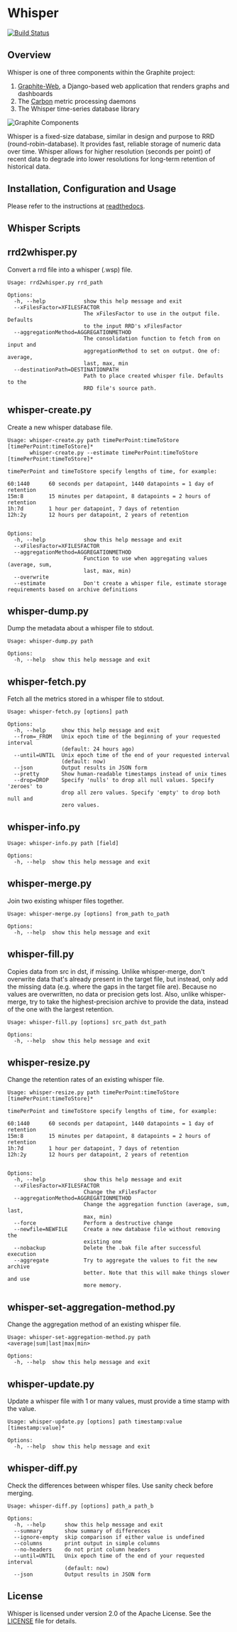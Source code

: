 # Whisper

[![Build Status](https://secure.travis-ci.org/graphite-project/whisper.png)](http://travis-ci.org/graphite-project/whisper)

## Overview

Whisper is one of three components within the Graphite project:

1. [Graphite-Web](https://github.com/graphite-project/graphite-web), a Django-based web application that renders graphs and dashboards
2. The [Carbon](https://github.com/graphite-project/carbon) metric processing daemons
3. The Whisper time-series database library

![Graphite Components](https://github.com/graphite-project/graphite-web/raw/master/webapp/content/img/overview.png "Graphite Components")

Whisper is a fixed-size database, similar in design and purpose to RRD (round-robin-database). It provides fast, reliable storage of numeric data over time. Whisper allows for higher resolution (seconds per point) of recent data to degrade into lower resolutions for long-term retention of historical data.

## Installation, Configuration and Usage

Please refer to the instructions at [readthedocs](http://graphite.readthedocs.org/).

## Whisper Scripts

rrd2whisper.py
--------------
Convert a rrd file into a whisper (.wsp) file.

```
Usage: rrd2whisper.py rrd_path

Options:
  -h, --help            show this help message and exit
  --xFilesFactor=XFILESFACTOR
                        The xFilesFactor to use in the output file. Defaults
                        to the input RRD's xFilesFactor
  --aggregationMethod=AGGREGATIONMETHOD
                        The consolidation function to fetch from on input and
                        aggregationMethod to set on output. One of: average,
                        last, max, min
  --destinationPath=DESTINATIONPATH
                        Path to place created whisper file. Defaults to the
                        RRD file's source path.
```

whisper-create.py
-----------------
Create a new whisper database file.

```
Usage: whisper-create.py path timePerPoint:timeToStore [timePerPoint:timeToStore]*
       whisper-create.py --estimate timePerPoint:timeToStore [timePerPoint:timeToStore]*

timePerPoint and timeToStore specify lengths of time, for example:

60:1440      60 seconds per datapoint, 1440 datapoints = 1 day of retention
15m:8        15 minutes per datapoint, 8 datapoints = 2 hours of retention
1h:7d        1 hour per datapoint, 7 days of retention
12h:2y       12 hours per datapoint, 2 years of retention


Options:
  -h, --help            show this help message and exit
  --xFilesFactor=XFILESFACTOR
  --aggregationMethod=AGGREGATIONMETHOD
                        Function to use when aggregating values (average, sum,
                        last, max, min)
  --overwrite
  --estimate            Don't create a whisper file, estimate storage requirements based on archive definitions
```

whisper-dump.py
---------------
Dump the metadata about a whisper file to stdout.

```
Usage: whisper-dump.py path

Options:
  -h, --help  show this help message and exit
```

whisper-fetch.py
----------------
Fetch all the metrics stored in a whisper file to stdout.

```
Usage: whisper-fetch.py [options] path

Options:
  -h, --help     show this help message and exit
  --from=_FROM   Unix epoch time of the beginning of your requested interval
                 (default: 24 hours ago)
  --until=UNTIL  Unix epoch time of the end of your requested interval
                 (default: now)
  --json         Output results in JSON form
  --pretty       Show human-readable timestamps instead of unix times
  --drop=DROP    Specify 'nulls' to drop all null values. Specify 'zeroes' to
                 drop all zero values. Specify 'empty' to drop both null and
                 zero values.
```

whisper-info.py
---------------

```
Usage: whisper-info.py path [field]

Options:
  -h, --help  show this help message and exit
```

whisper-merge.py
----------------
Join two existing whisper files together.

```
Usage: whisper-merge.py [options] from_path to_path

Options:
  -h, --help  show this help message and exit
```

whisper-fill.py
----------------
Copies data from src in dst, if missing.
Unlike whisper-merge, don't overwrite data that's
already present in the target file, but instead, only add the missing
data (e.g. where the gaps in the target file are).  Because no values
are overwritten, no data or precision gets lost.  Also, unlike
whisper-merge, try to take the highest-precision archive to provide
the data, instead of the one with the largest retention.

```
Usage: whisper-fill.py [options] src_path dst_path

Options:
  -h, --help  show this help message and exit
```

whisper-resize.py
-----------------
Change the retention rates of an existing whisper file.

```
Usage: whisper-resize.py path timePerPoint:timeToStore [timePerPoint:timeToStore]*

timePerPoint and timeToStore specify lengths of time, for example:

60:1440      60 seconds per datapoint, 1440 datapoints = 1 day of retention
15m:8        15 minutes per datapoint, 8 datapoints = 2 hours of retention
1h:7d        1 hour per datapoint, 7 days of retention
12h:2y       12 hours per datapoint, 2 years of retention


Options:
  -h, --help            show this help message and exit
  --xFilesFactor=XFILESFACTOR
                        Change the xFilesFactor
  --aggregationMethod=AGGREGATIONMETHOD
                        Change the aggregation function (average, sum, last,
                        max, min)
  --force               Perform a destructive change
  --newfile=NEWFILE     Create a new database file without removing the
                        existing one
  --nobackup            Delete the .bak file after successful execution
  --aggregate           Try to aggregate the values to fit the new archive
                        better. Note that this will make things slower and use
                        more memory.
```

whisper-set-aggregation-method.py
---------------------------------
Change the aggregation method of an existing whisper file.

```
Usage: whisper-set-aggregation-method.py path <average|sum|last|max|min>

Options:
  -h, --help  show this help message and exit
```

whisper-update.py
-----------------
Update a whisper file with 1 or many values, must provide a time stamp with the value.

```
Usage: whisper-update.py [options] path timestamp:value [timestamp:value]*

Options:
  -h, --help  show this help message and exit
```

whisper-diff.py
---------------
Check the differences between whisper files.  Use sanity check before merging.

```
Usage: whisper-diff.py [options] path_a path_b

Options:
  -h, --help      show this help message and exit
  --summary       show summary of differences
  --ignore-empty  skip comparison if either value is undefined
  --columns       print output in simple columns
  --no-headers    do not print column headers
  --until=UNTIL   Unix epoch time of the end of your requested interval
                  (default: now)
  --json          Output results in JSON form
```

## License

Whisper is licensed under version 2.0 of the Apache License. See the [LICENSE](https://github.com/graphite-project/carbon/blob/master/LICENSE) file for details.
